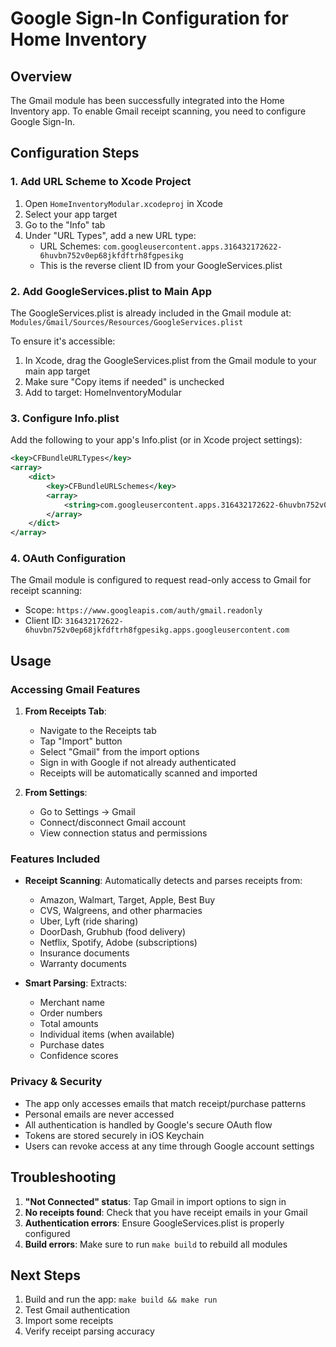 # Google Sign-In Configuration for Home Inventory

## Overview
The Gmail module has been successfully integrated into the Home Inventory app. To enable Gmail receipt scanning, you need to configure Google Sign-In.

## Configuration Steps

### 1. Add URL Scheme to Xcode Project

1. Open `HomeInventoryModular.xcodeproj` in Xcode
2. Select your app target
3. Go to the "Info" tab
4. Under "URL Types", add a new URL type:
   - URL Schemes: `com.googleusercontent.apps.316432172622-6huvbn752v0ep68jkfdftrh8fgpesikg`
   - This is the reverse client ID from your GoogleServices.plist

### 2. Add GoogleServices.plist to Main App

The GoogleServices.plist is already included in the Gmail module at:
`Modules/Gmail/Sources/Resources/GoogleServices.plist`

To ensure it's accessible:
1. In Xcode, drag the GoogleServices.plist from the Gmail module to your main app target
2. Make sure "Copy items if needed" is unchecked
3. Add to target: HomeInventoryModular

### 3. Configure Info.plist

Add the following to your app's Info.plist (or in Xcode project settings):

```xml
<key>CFBundleURLTypes</key>
<array>
    <dict>
        <key>CFBundleURLSchemes</key>
        <array>
            <string>com.googleusercontent.apps.316432172622-6huvbn752v0ep68jkfdftrh8fgpesikg</string>
        </array>
    </dict>
</array>
```

### 4. OAuth Configuration

The Gmail module is configured to request read-only access to Gmail for receipt scanning:
- Scope: `https://www.googleapis.com/auth/gmail.readonly`
- Client ID: `316432172622-6huvbn752v0ep68jkfdftrh8fgpesikg.apps.googleusercontent.com`

## Usage

### Accessing Gmail Features

1. **From Receipts Tab**: 
   - Navigate to the Receipts tab
   - Tap "Import" button
   - Select "Gmail" from the import options
   - Sign in with Google if not already authenticated
   - Receipts will be automatically scanned and imported

2. **From Settings**:
   - Go to Settings → Gmail
   - Connect/disconnect Gmail account
   - View connection status and permissions

### Features Included

- **Receipt Scanning**: Automatically detects and parses receipts from:
  - Amazon, Walmart, Target, Apple, Best Buy
  - CVS, Walgreens, and other pharmacies
  - Uber, Lyft (ride sharing)
  - DoorDash, Grubhub (food delivery)
  - Netflix, Spotify, Adobe (subscriptions)
  - Insurance documents
  - Warranty documents

- **Smart Parsing**: Extracts:
  - Merchant name
  - Order numbers
  - Total amounts
  - Individual items (when available)
  - Purchase dates
  - Confidence scores

### Privacy & Security

- The app only accesses emails that match receipt/purchase patterns
- Personal emails are never accessed
- All authentication is handled by Google's secure OAuth flow
- Tokens are stored securely in iOS Keychain
- Users can revoke access at any time through Google account settings

## Troubleshooting

1. **"Not Connected" status**: Tap Gmail in import options to sign in
2. **No receipts found**: Check that you have receipt emails in your Gmail
3. **Authentication errors**: Ensure GoogleServices.plist is properly configured
4. **Build errors**: Make sure to run `make build` to rebuild all modules

## Next Steps

1. Build and run the app: `make build && make run`
2. Test Gmail authentication
3. Import some receipts
4. Verify receipt parsing accuracy